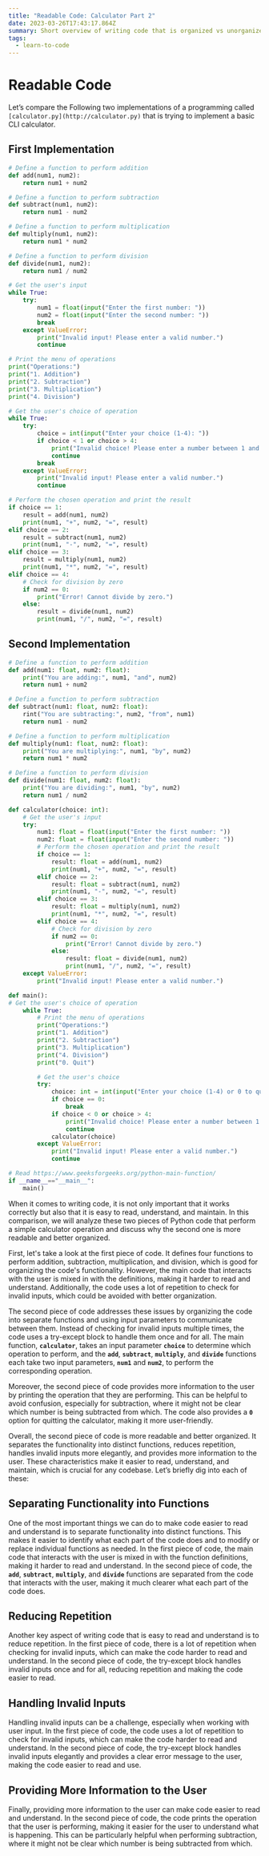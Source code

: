```yaml
---
title: "Readable Code: Calculator Part 2"
date: 2023-03-26T17:43:17.864Z
summary: Short overview of writing code that is organized vs unorganized
tags:
  - learn-to-code
---
```

# Readable Code

Let’s compare the Following two implementations of a programming called `[calculator.py](http://calculator.py)` that is trying to implement a basic CLI calculator.

## First Implementation

```python
# Define a function to perform addition
def add(num1, num2):
    return num1 + num2

# Define a function to perform subtraction
def subtract(num1, num2):
    return num1 - num2

# Define a function to perform multiplication
def multiply(num1, num2):
    return num1 * num2

# Define a function to perform division
def divide(num1, num2):
    return num1 / num2

# Get the user's input
while True:
    try:
        num1 = float(input("Enter the first number: "))
        num2 = float(input("Enter the second number: "))
        break
    except ValueError:
        print("Invalid input! Please enter a valid number.")
        continue

# Print the menu of operations
print("Operations:")
print("1. Addition")
print("2. Subtraction")
print("3. Multiplication")
print("4. Division")

# Get the user's choice of operation
while True:
    try:
        choice = int(input("Enter your choice (1-4): "))
        if choice < 1 or choice > 4:
            print("Invalid choice! Please enter a number between 1 and 4.")
            continue
        break
    except ValueError:
        print("Invalid input! Please enter a valid number.")
        continue

# Perform the chosen operation and print the result
if choice == 1:
    result = add(num1, num2)
    print(num1, "+", num2, "=", result)
elif choice == 2:
    result = subtract(num1, num2)
    print(num1, "-", num2, "=", result)
elif choice == 3:
    result = multiply(num1, num2)
    print(num1, "*", num2, "=", result)
elif choice == 4:
    # Check for division by zero
    if num2 == 0:
        print("Error! Cannot divide by zero.")
    else:
        result = divide(num1, num2)
        print(num1, "/", num2, "=", result)
```

## Second Implementation

```python
# Define a function to perform addition
def add(num1: float, num2: float):
    print("You are adding:", num1, "and", num2)
    return num1 + num2

# Define a function to perform subtraction
def subtract(num1: float, num2: float):
    rint("You are subtracting:", num2, "from", num1)
    return num1 - num2

# Define a function to perform multiplication
def multiply(num1: float, num2: float):
    print("You are multiplying:", num1, "by", num2)
    return num1 * num2

# Define a function to perform division
def divide(num1: float, num2: float):
    print("You are dividing:", num1, "by", num2)
    return num1 / num2

def calculator(choice: int):
    # Get the user's input
    try:
        num1: float = float(input("Enter the first number: "))
        num2: float = float(input("Enter the second number: "))
        # Perform the chosen operation and print the result
        if choice == 1:
            result: float = add(num1, num2)
            print(num1, "+", num2, "=", result)
        elif choice == 2:
            result: float = subtract(num1, num2)
            print(num1, "-", num2, "=", result)
        elif choice == 3:
            result: float = multiply(num1, num2)
            print(num1, "*", num2, "=", result)
        elif choice == 4:
            # Check for division by zero
            if num2 == 0:
                print("Error! Cannot divide by zero.")
            else:
                result: float = divide(num1, num2)
                print(num1, "/", num2, "=", result)
    except ValueError:
        print("Invalid input! Please enter a valid number.")

def main():
# Get the user's choice of operation
    while True:
        # Print the menu of operations
        print("Operations:")
        print("1. Addition")
        print("2. Subtraction")
        print("3. Multiplication")
        print("4. Division")
        print("0. Quit")

        # Get the user's choice
        try:
            choice: int = int(input("Enter your choice (1-4) or 0 to quit: "))
            if choice == 0:
                break
            if choice < 0 or choice > 4:
                print("Invalid choice! Please enter a number between 1 and 4.")
                continue
            calculator(choice)
        except ValueError:
            print("Invalid input! Please enter a valid number.")
            continue

# Read https://www.geeksforgeeks.org/python-main-function/
if __name__=="__main__":
    main()
```

When it comes to writing code, it is not only important that it works correctly but also that it is easy to read, understand, and maintain. In this comparison, we will analyze these two pieces of Python code that perform a simple calculator operation and discuss why the second one is more readable and better organized.

First, let's take a look at the first piece of code. It defines four functions to perform addition, subtraction, multiplication, and division, which is good for organizing the code's functionality. However, the main code that interacts with the user is mixed in with the definitions, making it harder to read and understand. Additionally, the code uses a lot of repetition to check for invalid inputs, which could be avoided with better organization.

The second piece of code addresses these issues by organizing the code into separate functions and using input parameters to communicate between them. Instead of checking for invalid inputs multiple times, the code uses a try-except block to handle them once and for all. The main function, **`calculator`**, takes an input parameter **`choice`** to determine which operation to perform, and the **`add`**, **`subtract`**, **`multiply`**, and **`divide`** functions each take two input parameters, **`num1`** and **`num2`**, to perform the corresponding operation.

Moreover, the second piece of code provides more information to the user by printing the operation that they are performing. This can be helpful to avoid confusion, especially for subtraction, where it might not be clear which number is being subtracted from which. The code also provides a **`0`** option for quitting the calculator, making it more user-friendly.

Overall, the second piece of code is more readable and better organized. It separates the functionality into distinct functions, reduces repetition, handles invalid inputs more elegantly, and provides more information to the user. These characteristics make it easier to read, understand, and maintain, which is crucial for any codebase. Let’s briefly dig into each of these:

## Separating Functionality into Functions

One of the most important things we can do to make code easier to read and understand is to separate functionality into distinct functions. This makes it easier to identify what each part of the code does and to modify or replace individual functions as needed. In the first piece of code, the main code that interacts with the user is mixed in with the function definitions, making it harder to read and understand. In the second piece of code, the **`add`**, **`subtract`**, **`multiply`**, and **`divide`** functions are separated from the code that interacts with the user, making it much clearer what each part of the code does.

## Reducing Repetition

Another key aspect of writing code that is easy to read and understand is to reduce repetition. In the first piece of code, there is a lot of repetition when checking for invalid inputs, which can make the code harder to read and understand. In the second piece of code, the try-except block handles invalid inputs once and for all, reducing repetition and making the code easier to read.

## Handling Invalid Inputs

Handling invalid inputs can be a challenge, especially when working with user input. In the first piece of code, the code uses a lot of repetition to check for invalid inputs, which can make the code harder to read and understand. In the second piece of code, the try-except block handles invalid inputs elegantly and provides a clear error message to the user, making the code easier to read and use.

## Providing More Information to the User

Finally, providing more information to the user can make code easier to read and understand. In the second piece of code, the code prints the operation that the user is performing, making it easier for the user to understand what is happening. This can be particularly helpful when performing subtraction, where it might not be clear which number is being subtracted from which.